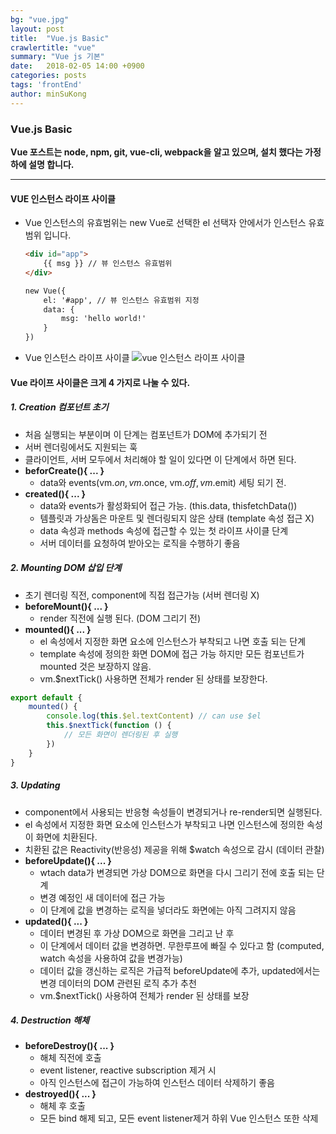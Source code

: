 ```yaml
---
bg: "vue.jpg"
layout: post
title:  "Vue.js Basic"
crawlertitle: "vue"
summary: "Vue js 기본"
date:   2018-02-05 14:00 +0900
categories: posts
tags: 'frontEnd'
author: minSuKong
---
```


### Vue.js Basic ###
**Vue 포스트는 node, npm, git, vue-cli, webpack을 알고 있으며, 설치 했다는 가정하에 설명 합니다.**

---


#### VUE 인스턴스 라이프 사이클 ####
- Vue 인스턴스의 유효범위는 new Vue로 선택한 el 선택자 안에서가 인스턴스 유효범위 입니다.
	``` html
	<div id="app">
		{{ msg }} // 뷰 인스턴스 유효범위
	</div>

	new Vue({
		el: '#app', // 뷰 인스턴스 유효범위 지정
		data: {
			msg: 'hello world!'
		}
	})
	```

- Vue 인스턴스 라이프 사이클 
	![vue 인스턴스 라이프 사이클](/jsStudyBlog/assets/images/Vue-instance-lifecycle-Page-1.jpg)

#### Vue 라이프 사이클은 크게 4 가지로 나눌 수 있다. ####

##### 1. Creation 컴포넌트 초기 #####
- 처음 실행되는 부분이며 이 단계는 컴포넌트가 DOM에 추가되기 전
- 서버 렌더링에서도 지원되는 훅
- 클라이언트, 서버 모두에서 처리해야 할 일이 있다면 이 단계에서 하면 된다.
- **beforCreate(){ ... }**
	- data와 events(vm.$on, vm.$once, vm.$off, vm.$emit) 세팅 되기 전.
- **created(){ ... }**
	- data와 events가 활성화되어 접근 가능. (this.data, thisfetchData())
	- 템플릿과 가상돔은 마운트 및 렌더링되지 않은 상태 (template 속성 접근 X)
	- data 속성과 methods 속성에 접근할 수 있는 첫 라이프 사이클 단계 
	- 서버 데이터를 요청하여 받아오는 로직을 수행하기 좋음

##### 2. Mounting DOM 삽입 단계 #####
- 초기 렌더링 직전, component에 직접 접근가능 (서버 렌더링 X)
- **beforeMount(){ ... }**
	- render 직전에 실행 된다. (DOM 그리기 전)
- **mounted(){ ... }**
	- el 속성에서 지정한 화면 요소에 인스턴스가 부착되고 나면 호출 되는 단계
	- template 속성에 정의한 화면 DOM에 접근 가능 하지만 모든 컴포넌트가 mounted 것은 보장하지 않음.
	- vm.$nextTick() 사용하면 전체가 render 된 상태를 보장한다.
```javascript
export default {
	mounted() {
		console.log(this.$el.textContent) // can use $el
		this.$nextTick(function () {
			// 모든 화면이 렌더링된 후 실행
		})
	}
}
```

##### 3. Updating #####
- component에서 사용되는 반응형 속성들이 변경되거나 re-render되면 실행된다.
- el 속성에서 지정한 화면 요소에 인스턴스가 부착되고 나면 인스턴스에 정의한 속성이 화면에 치환된다.
- 치환된 값은 Reactivity(반응성) 제공을 위해 $watch 속성으로 감시 (데이터 관찰)
- **beforeUpdate(){ ... }**
	- wtach data가 변경되면 가상 DOM으로 화면을 다시 그리기 전에 호출 되는 단계
	- 변경 예정인 새 데이터에 접근 가능
	- 이 단계에 값을 변경하는 로직을 넣더라도 화면에는 아직 그려지지 않음
- **updated(){ ... }**
	- 데이터 변경된 후 가상 DOM으로 화면을 그리고 난 후
	- 이 단계에서 데이터 값을 변경하면. 무한루프에 빠질 수 있다고 함 (computed, watch 속성을 사용하여 값을 변경가능)
	- 데이터 값을 갱신하는 로직은 가급적 beforeUpdate에 추가, updated에서는 변경 데이터의 DOM 관련된 로직 추가 추천
	- vm.$nextTick() 사용하여 전체가 render 된 상태를 보장

##### 4. Destruction 해체 #####
- **beforeDestroy(){ ... }**
	- 해체 직전에 호출
	- event listener, reactive subscription 제거 시
	- 아직 인스턴스에 접근이 가능하여 인스턴스 데이터 삭제하기 좋음
- **destroyed(){ ... }**
	- 해체 후 호출
	- 모든 bind 해제 되고, 모든 event listener제거 하위 Vue 인스턴스 또한 삭제